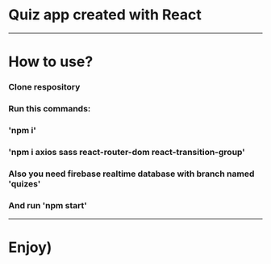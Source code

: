 # Quiz app created with React
---------------------
# How to use?
### Clone respository
### Run this commands:
###  'npm i'
###  'npm i axios sass react-router-dom react-transition-group'
### Also you need firebase realtime database with branch named 'quizes'
### And run 'npm start'
---
# Enjoy)
